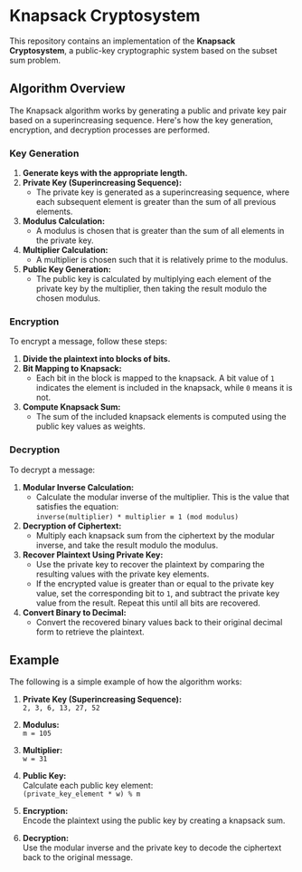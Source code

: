 # Knapsack Cryptosystem

This repository contains an implementation of the **Knapsack Cryptosystem**, a public-key cryptographic system based on the subset sum problem.

## Algorithm Overview

The Knapsack algorithm works by generating a public and private key pair based on a superincreasing sequence. Here's how the key generation, encryption, and decryption processes are performed.

### Key Generation

1. **Generate keys with the appropriate length.**
2. **Private Key (Superincreasing Sequence):** 
    - The private key is generated as a superincreasing sequence, where each subsequent element is greater than the sum of all previous elements.
3. **Modulus Calculation:**
    - A modulus is chosen that is greater than the sum of all elements in the private key.
4. **Multiplier Calculation:**
    - A multiplier is chosen such that it is relatively prime to the modulus.
5. **Public Key Generation:**
    - The public key is calculated by multiplying each element of the private key by the multiplier, then taking the result modulo the chosen modulus.

### Encryption

To encrypt a message, follow these steps:

1. **Divide the plaintext into blocks of bits.**
2. **Bit Mapping to Knapsack:**
    - Each bit in the block is mapped to the knapsack. A bit value of `1` indicates the element is included in the knapsack, while `0` means it is not.
3. **Compute Knapsack Sum:**
    - The sum of the included knapsack elements is computed using the public key values as weights.

### Decryption

To decrypt a message:

1. **Modular Inverse Calculation:**
    - Calculate the modular inverse of the multiplier. This is the value that satisfies the equation:  
      `inverse(multiplier) * multiplier ≡ 1 (mod modulus)`
2. **Decryption of Ciphertext:**
    - Multiply each knapsack sum from the ciphertext by the modular inverse, and take the result modulo the modulus.
3. **Recover Plaintext Using Private Key:**
    - Use the private key to recover the plaintext by comparing the resulting values with the private key elements.
    - If the encrypted value is greater than or equal to the private key value, set the corresponding bit to `1`, and subtract the private key value from the result. Repeat this until all bits are recovered.
4. **Convert Binary to Decimal:**
    - Convert the recovered binary values back to their original decimal form to retrieve the plaintext.

## Example

The following is a simple example of how the algorithm works:

1. **Private Key (Superincreasing Sequence):**  
   `2, 3, 6, 13, 27, 52`
   
2. **Modulus:**  
   `m = 105`
   
3. **Multiplier:**  
   `w = 31`

4. **Public Key:**  
   Calculate each public key element:  
   `(private_key_element * w) % m`

5. **Encryption:**  
   Encode the plaintext using the public key by creating a knapsack sum.

6. **Decryption:**  
   Use the modular inverse and the private key to decode the ciphertext back to the original message.
